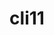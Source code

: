 ---
title: "cli11"
layout: cache
categories: [package, develop-2025-05-18]
meta: {"compilers": ["gcc@11.1.0", "gcc@11.4.0"], "num_specs": 2, "num_specs_by_stack": {"data-vis-sdk": 1, "e4s": 1, "e4s-rocm-external": 1, "root": 2}, "oss": ["ubuntu20.04", "ubuntu22.04"], "platforms": ["linux"], "stacks": ["data-vis-sdk", "e4s", "e4s-rocm-external", "root"], "targets": ["x86_64_v3"], "versions": ["1.9.1"]}
spec_details: [{"compiler": "gcc@11.1.0", "hash": "pcgzllywkqfdrguxxmtx32ywjskiweii", "os": "ubuntu20.04", "platform": "linux", "size": "-", "stacks": ["data-vis-sdk", "root"], "target": "x86_64_v3", "variants": ["build_system=cmake", "build_type=Release", "generator=make", "~ipo", "+pic"], "versions": ["1.9.1"]}, {"compiler": "gcc@11.4.0", "hash": "pj33hmmwg5r4otfhjeclln4je7q6tpzz", "os": "ubuntu22.04", "platform": "linux", "size": "-", "stacks": ["e4s", "e4s-rocm-external", "root"], "target": "x86_64_v3", "variants": ["build_system=cmake", "build_type=Release", "generator=make", "~ipo", "+pic"], "versions": ["1.9.1"]}]
---